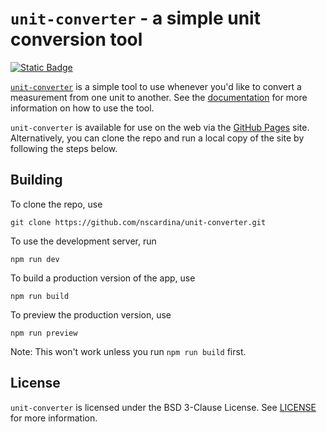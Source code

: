 # `unit-converter` - a simple unit conversion tool

[![Static Badge](https://img.shields.io/badge/license-BSD--3--Clause-informational?style=flat)](./LICENSE)

[`unit-converter`](https://nscardina.github.io/unit-converter/) is a simple tool to use whenever you'd like to convert a measurement from one unit to another. See the [documentation](https://nscardina.github.io/unit-converter/docs/) for more information on how to use the tool.

`unit-converter` is available for use on the web via the [GitHub Pages](https://nscardina.github.io/unit-converter/) site. Alternatively, you can clone the repo and run a local copy of the site by following the steps below.

## Building

To clone the repo, use

```shell
git clone https://github.com/nscardina/unit-converter.git
```

To use the development server, run

```shell
npm run dev
```

To build a production version of the app, use

```shell
npm run build
```

To preview the production version, use

```shell
npm run preview
```

Note: This won't work unless you run `npm run build` first.

## License

`unit-converter` is licensed under the BSD 3-Clause License. See [LICENSE](./LICENSE) for more information.
